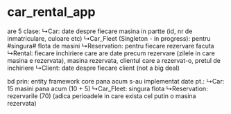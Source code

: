 # car_rental_app
are 5 clase:
↳Car: date despre fiecare masina in partte (id, nr de inmatriculare, culoare etc)
↳Car_Fleet (Singleton - in progress): pentru #singura# flota de masini
↳Reservation: pentru fiecare rezervare facuta
↳Rental: fiecare inchiriere care are date precum rezervare (zilele in care masina e rezervata), masina rezervata, clientul care a rezervat-o, pretul de inchiriere
↳Client: date despre fiecare client (not a big deal)

bd prin: entity framework core 
pana acum s-au implementat date pt.:
↳Car: 15 masini pana acum (10 + 5)
↳Car_Fleet: singura flota
↳Reservation: rezervarile (70) (adica perioadele in care exista cel putin o masina rezervata)
